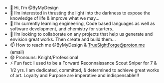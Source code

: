 - 👋 Hi, I’m @ByMyDesign
- 👀 I’m interested in thrusting the light into the darkness to expose the knowledge of life & improve what we may...
- 🌱 I’m currently learning engineering, Code based languages as well as software development, and chemistry for starters.. 
- 💞️ I’m looking to collaborate on any projects that help us generate and envision great works. Then create and build them...
- 📫 How to reach me @ByMyDesign & TrueSightForge@proton.me (email)
- 😄 Pronouns: Knight/Professional 
- ⚡ Fun fact: I used to be a Forward Reconnaissance Scout Sniper for 7 & 1/2 yrs. I am dedicated, committed, & determined to achieve great works of art. Loyalty and Purpose are imperative and indispensable!!! 

<!---
ByMyDesign/ByMyDesign is a ✨ special ✨ repository because its `README.md` (this file) appears on your GitHub profile.
You can click the Preview link to take a look at your changes.
--->
